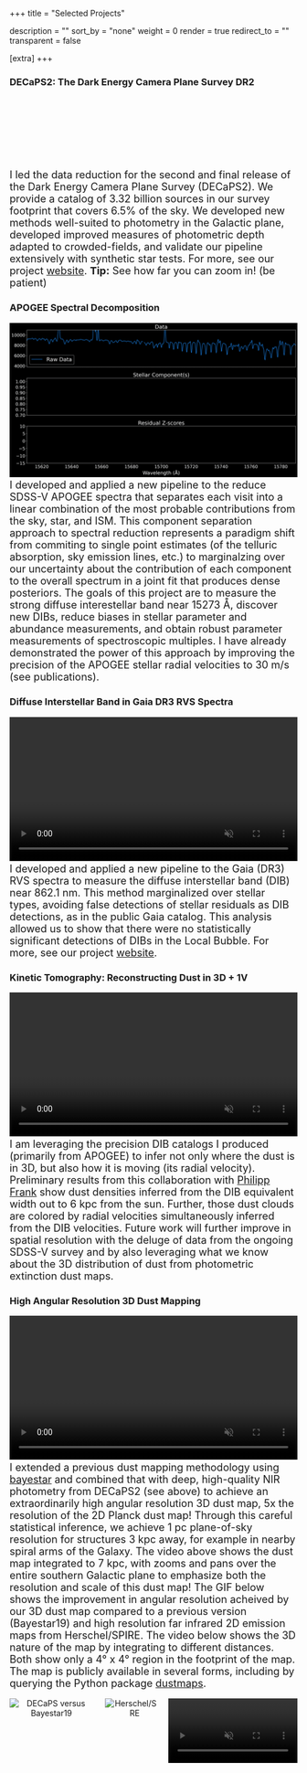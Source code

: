 +++
title = "Selected Projects"

description = ""
sort_by = "none"
weight = 0
render = true
redirect_to = ""
transparent = false

[extra]
+++
### DECaPS2: The Dark Energy Camera Plane Survey DR2
<div class="columns is-desktop" style="object-fit:contain">
    <div style="position: relative; width: 100%; padding-bottom: 25%;">
        <div id="aladin-lite-div" frameborder="0" style="position: absolute; width: 100%; height: 100%;"></div>
        <script type="text/javascript" src="https://aladin.cds.unistra.fr/AladinLite/api/v3/latest/aladin.js" charset="utf-8"></script>
        <script type="text/javascript">
        let aladin;
        A.init.then(() => {
            aladin = A.aladin('#aladin-lite-div', {survey: "P/DECaPS/DR2/color", fov:132, cooFrame:"galactic",target: "303 +0", projection: "AIT"});
        });
        aladin.setBackgroundColor("rgb(0, 0, 0)")
        </script>
    </div>
</div>

<div style="font-size: 18px;">
I led the data reduction for the second and final release of the Dark Energy Camera Plane Survey (DECaPS2). We provide a catalog of 3.32 billion sources in our survey footprint that covers 6.5% of the sky. We developed new methods well-suited to photometry in the Galactic plane, developed improved measures of photometric depth adapted to crowded-fields, and validate our pipeline extensively with synthetic star tests. For more, see our project <a href="http://decaps.skymaps.info/" target="_blank">website</a>. <strong>Tip:</strong> See how far you can zoom in! (be patient)
</div>

### APOGEE Spectral Decomposition

<div class="columns is-desktop" style="margin-top: 1rem;">
    <div class="column" style="text-align: center;">
        <img src="/img/SB3.gif" width="100%" alt="SB3 Deblending" style="max-width: 800px;">
    </div>
</div>

<div style="font-size: 18px;">
   I developed and applied a new pipeline to the reduce SDSS-V APOGEE spectra that separates each visit into a linear combination of the most probable contributions from the sky, star, and ISM. This component separation approach to spectral reduction represents a paradigm shift from commiting to single point estimates (of the telluric absorption, sky emission lines, etc.) to marginalzing over our uncertainty about the contribution of each component to the overall spectrum in a joint fit that produces dense posteriors. The goals of this project are to measure the strong diffuse interestellar band near 15273 Å, discover new DIBs, reduce biases in stellar parameter and abundance measurements, and obtain robust parameter measurements of spectroscopic multiples. I have already demonstrated the power of this approach by improving the precision of the APOGEE stellar radial velocities to 30 m/s (see publications).
</div>

### Diffuse Interstellar Band in Gaia DR3 RVS Spectra
<div class="columns is-desktop" style="margin-top: 1rem;">
    <div class="column" style="text-align: center;">
        <video width="100%" height="auto" controls autoplay loop muted style="max-width: 800px;">
            <source src="/img/localBubble.mp4" type="video/mp4">
            Your browser does not support the video tag.
        </video>
    </div>
</div>
<div style="font-size: 18px;">
   I developed and applied a new pipeline to the Gaia (DR3) RVS spectra to measure the diffuse interstellar band (DIB) near 862.1 nm. This method marginalized over stellar types, avoiding false detections of stellar residuals as DIB detections, as in the public Gaia catalog. This analysis allowed us to show that there were no statistically significant detections of DIBs in the Local Bubble. For more, see our project <a href="https://faun.rc.fas.harvard.edu/saydjari/GaiaDIB/" target="_blank">website</a>.
</div>

### Kinetic Tomography: Reconstructing Dust in 3D + 1V

<div class="columns is-desktop" style="margin-top: 1rem;">
    <div class="column" style="text-align: center;">
        <video width="100%" controls autoplay loop muted style="max-width: 800px;">
            <source src="/img/test4ktv2.mp4" type="video/mp4">
            Your browser does not support the video tag.
        </video>
    </div>
</div>

<div style="font-size: 18px;">
   I am leveraging the precision DIB catalogs I produced (primarily from APOGEE) to infer not only where the dust is in 3D, but also how it is moving (its radial velocity). Preliminary results from this collaboration with <a href="https://www.ph-frank.de/" target="_blank">Philipp Frank</a> show dust densities inferred from the DIB equivalent width out to 6 kpc from the sun. Further, those dust clouds are colored by radial velocities simultaneously inferred from the DIB velocities. Future work will further improve in spatial resolution with the deluge of data from the ongoing SDSS-V survey and by also leveraging what we know about the 3D distribution of dust from photometric extinction dust maps.
</div>

### High Angular Resolution 3D Dust Mapping

<div class="columns is-desktop" style="margin-top: 1rem;">
    <div class="column" style="text-align: center;">
        <video width="100%" controls autoplay loop muted style="max-width: 800px;">
            <source src="/img/dust_pan.mp4" type="video/mp4">
            Your browser does not support the video tag.
        </video>
    </div>
</div>
<div style="font-size: 18px;">
   I extended a previous dust mapping methodology using <a href="https://github.com/gregreen/bayestar" target="_blank">bayestar</a> and combined that with deep, high-quality NIR photometry from DECaPS2 (see above) to achieve an extraordinarily high angular resolution 3D dust map, 5x the resolution of the 2D Planck dust map! Through this careful statistical inference, we achieve 1 pc plane-of-sky resolution for structures 3 kpc away, for example in nearby spiral arms of the Galaxy. The video above shows the dust map integrated to 7 kpc, with zooms and pans over the entire southern Galactic plane to emphasize both the resolution and scale of this dust map! The GIF below shows the improvement in angular resolution acheived by our 3D dust map compared to a previous version (Bayestar19) and high resolution far infrared 2D emission maps from Herschel/SPIRE. The video below shows the 3D nature of the map by integrating to different distances. Both show only a 4° x 4° region in the footprint of the map. The map is publicly available in several forms, including by querying the Python package <a href="https://github.com/gregreen/dustmaps" target="_blank">dustmaps</a>.
</div>

<div class="columns is-desktop" style="margin-top: 1rem;">
    <div class="column" style="text-align: center;">
        <img src="/img/highResCompare.gif" width="100%" alt="DECaPS versus Bayestar19" style="max-width: 500px;">
    </div>
    <div class="column" style="text-align: center;">
        <img src="/img/SPIRE.png" width="100%" alt="Herschel/SPIRE" style="max-width: 500px;">
    </div>
    <div class="column" style="text-align: center;">
        <video width="100%" controls autoplay loop muted style="max-width: 500px;">
            <source src="/img/truncated_spire.mp4" type="video/mp4">
            Your browser does not support the video tag.
        </video>
    </div>
</div>


    






